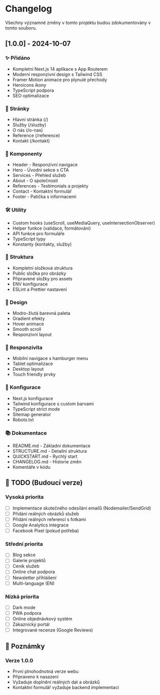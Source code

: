 # Changelog

Všechny významné změny v tomto projektu budou zdokumentovány v tomto souboru.

## [1.0.0] - 2024-10-07

### ✨ Přidáno
- Kompletní Next.js 14 aplikace s App Routerem
- Moderní responzivní design s Tailwind CSS
- Framer Motion animace pro plynulé přechody
- Heroicons ikony
- TypeScript podpora
- SEO optimalizace

### 📄 Stránky
- Hlavní stránka (/)
- Služby (/sluzby)
- O nás (/o-nas)
- Reference (/reference)
- Kontakt (/kontakt)

### 🧩 Komponenty
- Header - Responzivní navigace
- Hero - Úvodní sekce s CTA
- Services - Přehled služeb
- About - O společnosti
- References - Testimonials a projekty
- Contact - Kontaktní formulář
- Footer - Patička s informacemi

### 🛠️ Utility
- Custom hooks (useScroll, useMediaQuery, useIntersectionObserver)
- Helper funkce (validace, formátování)
- API funkce pro formuláře
- TypeScript typy
- Konstanty (kontakty, služby)

### 📁 Struktura
- Kompletní složková struktura
- Public složka pro obrázky
- Připravené složky pro assets
- ENV konfigurace
- ESLint a Prettier nastavení

### 🎨 Design
- Modro-žlutá barevná paleta
- Gradient efekty
- Hover animace
- Smooth scroll
- Responzivní layout

### 📱 Responzivita
- Mobilní navigace s hamburger menu
- Tablet optimalizace
- Desktop layout
- Touch friendly prvky

### 🔧 Konfigurace
- Next.js konfigurace
- Tailwind konfigurace s custom barvami
- TypeScript strict mode
- Sitemap generator
- Robots.txt

### 📚 Dokumentace
- README.md - Základní dokumentace
- STRUCTURE.md - Detailní struktura
- QUICKSTART.md - Rychlý start
- CHANGELOG.md - Historie změn
- Komentáře v kódu

## 🚧 TODO (Budoucí verze)

### Vysoká priorita
- [ ] Implementace skutečného odesílání emailů (Nodemailer/SendGrid)
- [ ] Přidání reálných obrázků služeb
- [ ] Přidání reálných referencí s fotkami
- [ ] Google Analytics integrace
- [ ] Facebook Pixel (pokud potřeba)

### Střední priorita
- [ ] Blog sekce
- [ ] Galerie projektů
- [ ] Ceník služeb
- [ ] Online chat podpora
- [ ] Newsletter přihlášení
- [ ] Multi-language (EN)

### Nízká priorita
- [ ] Dark mode
- [ ] PWA podpora
- [ ] Online objednávkový systém
- [ ] Zákaznický portál
- [ ] Integrované recenze (Google Reviews)

## 📝 Poznámky

### Verze 1.0.0
- První plnohodnotná verze webu
- Připraveno k nasazení
- Vyžaduje doplnění reálných dat a obrázků
- Kontaktní formulář vyžaduje backend implementaci

